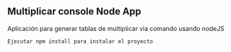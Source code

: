 

## Multiplicar console Node App

Aplicación para generar tablas de multiplicar
via comando usando nodeJS

```
Ejecutar npm install para instalar el proyecto
```